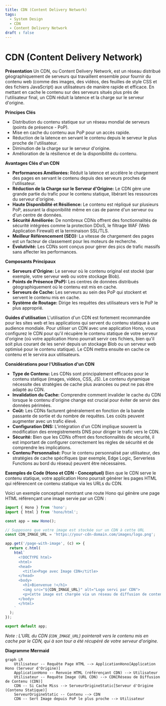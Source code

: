 ```yaml
---
title: CDN (Content Delivery Network)
tags:
  - System Design
  - CDN
  - Content Delivery Network
draft : false
---
```


# CDN (Content Delivery Network)

**Présentation**
Un CDN, ou Content Delivery Network, est un réseau distribué géographiquement de serveurs qui travaillent ensemble pour fournir du contenu web (comme des images, des vidéos, des feuilles de style CSS et des fichiers JavaScript) aux utilisateurs de manière rapide et efficace. En mettant en cache le contenu sur des serveurs situés plus près de l'utilisateur final, un CDN réduit la latence et la charge sur le serveur d'origine.

**Principes Clés**
- Distribution du contenu statique sur un réseau mondial de serveurs (points de présence - PoP).
- Mise en cache du contenu aux PoP pour un accès rapide.
- Réduction de la latence en servant le contenu depuis le serveur le plus proche de l'utilisateur.
- Diminution de la charge sur le serveur d'origine.
- Amélioration de la résilience et de la disponibilité du contenu.

**Avantages Clés d'un CDN**
- **Performances Améliorées:** Réduit la latence et accélère le chargement des pages en servant le contenu depuis des serveurs proches de l'utilisateur.
- **Réduction de la Charge sur le Serveur d'Origine:** Le CDN gère une grande partie du trafic pour le contenu statique, libérant les ressources du serveur d'origine.
- **Haute Disponibilité et Résilience:** Le contenu est répliqué sur plusieurs PoP, assurant la disponibilité même en cas de panne d'un serveur ou d'un centre de données.
- **Sécurité Améliorée:** De nombreux CDNs offrent des fonctionnalités de sécurité intégrées comme la protection DDoS, le filtrage WAF (Web Application Firewall) et la terminaison SSL/TLS.
- **Meilleur Référencement (SEO):** La vitesse de chargement des pages est un facteur de classement pour les moteurs de recherche.
- **Évolutivité:** Les CDNs sont conçus pour gérer des pics de trafic massifs sans affecter les performances.

**Composants Principaux**
- **Serveurs d'Origine:** Le serveur où le contenu original est stocké (par exemple, votre serveur web ou votre stockage Blob).
- **Points de Présence (PoP):** Les centres de données distribués géographiquement où le contenu est mis en cache.
- **Serveurs de Cache:** Les serveurs au sein des PoP qui stockent et servent le contenu mis en cache.
- **Système de Routage:** Dirige les requêtes des utilisateurs vers le PoP le plus approprié.

**Guides d'utilisation**
L'utilisation d'un CDN est fortement recommandée pour les sites web et les applications qui servent du contenu statique à une audience mondiale. Pour utiliser un CDN avec une application Hono, vous configurez le CDN pour qu'il récupère le contenu statique de votre serveur d'origine (où votre application Hono pourrait servir ces fichiers, bien qu'il soit plus courant de les servir depuis un stockage Blob ou un serveur web optimisé pour le contenu statique). Le CDN mettra ensuite en cache ce contenu et le servira aux utilisateurs.

**Considérations pour l'Utilisation d'un CDN**
- **Type de Contenu:** Les CDNs sont principalement efficaces pour le contenu statique (images, vidéos, CSS, JS). Le contenu dynamique nécessite des stratégies de cache plus avancées ou peut ne pas être adapté au CDN.
- **Invalidation du Cache:** Comprendre comment invalider le cache du CDN lorsque le contenu d'origine change est crucial pour éviter de servir des données périmées.
- **Coût:** Les CDNs facturent généralement en fonction de la bande passante de sortie et du nombre de requêtes. Les coûts peuvent augmenter avec un trafic élevé.
- **Configuration DNS:** L'intégration d'un CDN implique souvent la modification des enregistrements DNS pour diriger le trafic vers le CDN.
- **Sécurité:** Bien que les CDNs offrent des fonctionnalités de sécurité, il est important de configurer correctement les règles de sécurité et de comprendre les implications.
- **Contenu Personnalisé:** Pour le contenu personnalisé par utilisateur, des stratégies de cache spécifiques (par exemple, Edge Logic, Serverless Functions au bord du réseau) peuvent être nécessaires.

**Exemples de Code (Hono et CDN - Conceptuel)**
Bien que le CDN serve le contenu statique, votre application Hono pourrait générer les pages HTML qui référencent ce contenu statique via les URLs du CDN.

Voici un exemple conceptuel montrant une route Hono qui génère une page HTML référençant une image servie par un CDN :

```typescript
import { Hono } from 'hono';
import { html } from 'hono/html';

const app = new Hono();

// Supposons que votre image est stockée sur un CDN à cette URL
const CDN_IMAGE_URL = 'https://your-cdn-domain.com/images/logo.png';

app.get('/page-with-image', (c) => {
  return c.html(
    html`
      <!DOCTYPE html>
      <html>
      <head>
        <title>Page avec Image CDN</title>
      </head>
      <body>
        <h1>Bienvenue !</h1>
        <img src="${CDN_IMAGE_URL}" alt="Logo servi par CDN">
        <p>Cette image est chargée via un réseau de diffusion de contenu (CDN).</p>
      </body>
      </html>
    `
  );
});

export default app;
```
*Note : L'URL du CDN (`CDN_IMAGE_URL`) pointerait vers le contenu mis en cache par le CDN, qui à son tour a été récupéré de votre serveur d'origine.*

**Diagramme Mermaid**
```mermaid
graph LR
    Utilisateur -- Requête Page HTML --> ApplicationHono[Application Hono (Serveur d'Origine)]
    ApplicationHono -- Renvoie HTML (référençant CDN) --> Utilisateur
    Utilisateur -- Requête Image (URL CDN) --> CDN[Réseau de Diffusion de Contenu (CDN)]
    CDN -- Si Cache Miss --> ServeurOrigineStatic[Serveur d'Origine (Contenu Statique)]
    ServeurOrigineStatic -- Contenu --> CDN
    CDN -- Sert Image depuis PoP le plus proche --> Utilisateur